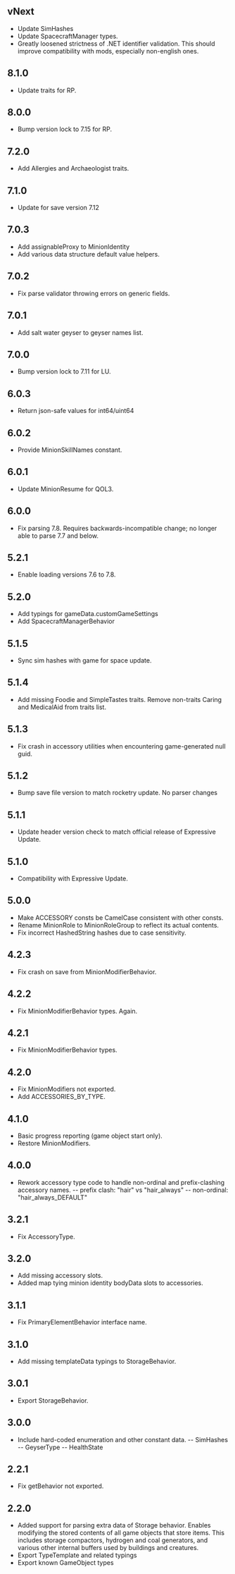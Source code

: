 ## vNext

- Update SimHashes
- Update SpacecraftManager types.
- Greatly loosened strictness of .NET identifier validation. This should improve compatibility with mods, especially non-english ones.

## 8.1.0

- Update traits for RP.

## 8.0.0

- Bump version lock to 7.15 for RP.

## 7.2.0

- Add Allergies and Archaeologist traits.

## 7.1.0

- Update for save version 7.12

## 7.0.3

- Add assignableProxy to MinionIdentity
- Add various data structure default value helpers.

## 7.0.2

- Fix parse validator throwing errors on generic fields.

## 7.0.1

- Add salt water geyser to geyser names list.

## 7.0.0

- Bump version lock to 7.11 for LU.

## 6.0.3

- Return json-safe values for int64/uint64

## 6.0.2

- Provide MinionSkillNames constant.

## 6.0.1

- Update MinionResume for QOL3.

## 6.0.0

- Fix parsing 7.8. Requires backwards-incompatible change; no longer able to parse 7.7 and below.

## 5.2.1

- Enable loading versions 7.6 to 7.8.

## 5.2.0

- Add typings for gameData.customGameSettings
- Add SpacecraftManagerBehavior

## 5.1.5

- Sync sim hashes with game for space update.

## 5.1.4

- Add missing Foodie and SimpleTastes traits. Remove non-traits Caring and MedicalAid from traits list.

## 5.1.3

- Fix crash in accessory utilities when encountering game-generated null guid.

## 5.1.2

- Bump save file version to match rocketry update. No parser changes

## 5.1.1

- Update header version check to match official release of Expressive Update.

## 5.1.0

- Compatibility with Expressive Update.

## 5.0.0

- Make ACCESSORY consts be CamelCase consistent with other consts.
- Rename MinionRole to MinionRoleGroup to reflect its actual contents.
- Fix incorrect HashedString hashes due to case sensitivity.

## 4.2.3

- Fix crash on save from MinionModifierBehavior.

## 4.2.2

- Fix MinionModifierBehavior types. Again.

## 4.2.1

- Fix MinionModifierBehavior types.

## 4.2.0

- Fix MinionModifiers not exported.
- Add ACCESSORIES_BY_TYPE.

## 4.1.0

- Basic progress reporting (game object start only).
- Restore MinionModifiers.

## 4.0.0

- Rework accessory type code to handle non-ordinal and prefix-clashing accessory names.
  -- prefix clash: "hair" vs "hair_always"
  -- non-ordinal: "hair_always_DEFAULT"

## 3.2.1

- Fix AccessoryType.

## 3.2.0

- Add missing accessory slots.
- Added map tying minion identity bodyData slots to accessories.

## 3.1.1

- Fix PrimaryElementBehavior interface name.

## 3.1.0

- Add missing templateData typings to StorageBehavior.

## 3.0.1

- Export StorageBehavior.

## 3.0.0

- Include hard-coded enumeration and other constant data.
  -- SimHashes
  -- GeyserType
  -- HealthState

## 2.2.1

- Fix getBehavior not exported.

## 2.2.0

- Added support for parsing extra data of Storage behavior.
  Enables modifying the stored contents of all game objects that store items. This includes storage compactors, hydrogen and coal generators, and various other internal buffers used by buildings and creatures.
- Export TypeTemplate and related typings
- Export known GameObject types
